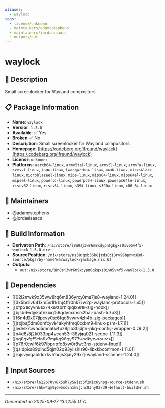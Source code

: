 ```yaml
---
aliases:
  - waylock
tags:
  - license/unknown
  - maintainers/adamcstephens
  - maintainers/jordanisaacs
  - outputs/out
---
```


# waylock

## 📝 Description

Small screenlocker for Wayland compositors

## 📋 Package Information

- **Name**: `waylock`
- **Version**: `1.5.0`
- **Available**: ✅ Yes
- **Broken**: ✅ No
- **Description**: Small screenlocker for Wayland compositors
- **Homepage**: [https://codeberg.org/ifreund/waylock](https://codeberg.org/ifreund/waylock)
- **License**: `unknown`
- **Platforms**: `aarch64-linux`, `armv5tel-linux`, `armv6l-linux`, `armv7a-linux`, `armv7l-linux`, `i686-linux`, `loongarch64-linux`, `m68k-linux`, `microblaze-linux`, `microblazeel-linux`, `mips-linux`, `mips64-linux`, `mips64el-linux`, `mipsel-linux`, `powerpc-linux`, `powerpc64-linux`, `powerpc64le-linux`, `riscv32-linux`, `riscv64-linux`, `s390-linux`, `s390x-linux`, `x86_64-linux`
## 👥 Maintainers

- @adamcstephens
- @jordanisaacs


## 🔧 Build Information

- **Derivation Path**: `/nix/store/l8n0sj3wr6m9xdypn0gkgxs0iv05v4f5-waylock-1.5.0.drv`
- **Source Position**: `/nix/store/ns30sqxb36k8jrds8z18rv96bpnwc60d-source/pkgs/by-name/wa/waylock/package.nix:63`
- **Outputs**:
  - `out`:  `/nix/store/l8n0sj3wr6m9xdypn0gkgxs0iv05v4f5-waylock-1.5.0`

## 🔗 Dependencies

- [[02l2mwk9x35ww8hq6m836yrcy0ma7js8-wayland-1.24.0]]
- [[3x5bmlv641xm5s1hk1nj4ffr0nk7vw2p-wayland-protocols-1.45]]
- [[bfp51rcyvn8sx74ksvzprhlqlqlx9r1k-zig-hook]]
- [[bjsb6wdjykafnkixq156qdvmxhsm2bai-bash-5.3p3]]
- [[f6n4d0x07jlpcvy0sc6fqd5vwrv4zh4b-zig-packages]]
- [[jrpjbaj5dm8dnfcyvh4akyhfmq0cxbm9-linux-pam-1.7.1]]
- [[lvdvlk7cwad5mna0wfpz8jllb30jdj1n-pkg-config-wrapper-0.29.2]]
- [[n4d8z8j2k033pp4wcah53ir38yjqq021-scdoc-1.11.3]]
- [[ng8qxfgf5cln8x7mpkq96qy577wpdkyz-source]]
- [[p76r0cwlf6k97ibprrpfd8xw0r8wc3nx-stdenv-linux]]
- [[qsidpixs89pihd5qjm02q93yilshiz96-libxkbcommon-1.11.0]]
- [[rbjsvyngabldcxkvh1bqis3jaiy29x2j-wayland-scanner-1.24.0]]

## 📁 Input Sources

- `/nix/store/l622p70vy8k5sh7y5wizi5f2mic6ynpg-source-stdenv.sh`
- `/nix/store/shkw4qm9qcw5sc5n1k5jznc83ny02r39-default-builder.sh`

---
*Generated on 2025-09-27 13:12:55 UTC*
